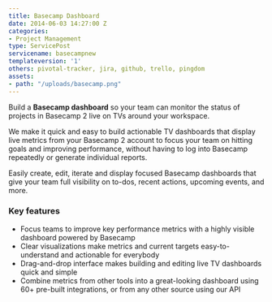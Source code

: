 ```yaml
---
title: Basecamp Dashboard
date: 2014-06-03 14:27:00 Z
categories:
- Project Management
type: ServicePost
servicename: basecampnew
templateversion: '1'
others: pivotal-tracker, jira, github, trello, pingdom
assets:
- path: "/uploads/basecamp.png"
---
```


Build a **Basecamp dashboard** so your team can monitor the status of projects in Basecamp 2 live on TVs around your workspace. 

We make it quick and easy to build actionable TV dashboards that display live metrics from your Basecamp 2 account to focus your team on hitting goals and improving performance, without having to log into Basecamp repeatedly or generate individual reports.
 
Easily create, edit, iterate and display focused Basecamp dashboards that give your team full visibility on to-dos, recent actions, upcoming events, and more.

<div class="useful-resources widget-main__inner">
<h3>Key features</h3>
<ul class="resources-links">
<li><span>Focus teams to improve key performance metrics with a highly visible dashboard powered by Basecamp</span></li>
<li><span>Clear visualizations make metrics and current targets easy-to-understand and actionable for everybody</span></li>
<li><span>Drag-and-drop interface makes building and editing live TV dashboards quick and simple</span></li>
<li><span>Combine metrics from other tools into a great-looking dashboard using 60+ pre-built integrations, or from any other source using our API</span></li>
</ul>
</div>
